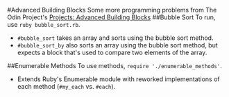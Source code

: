 #Advanced Building Blocks
Some more programming problems from The Odin Project's [Projects: Advanced Building Blocks](http://www.theodinproject.com/ruby-programming/advanced-building-blocks)
##Bubble Sort
To run, use `ruby bubble_sort.rb`.
+ `#bubble_sort` takes an array and sorts using the bubble sort method.
+ `#bubble_sort_by` also sorts an array using the bubble sort method, but expects a block that's used to compare two elements of the array.

##Enumerable Methods
To use methods, `require './enumerable_methods'`.
+ Extends Ruby's Enumerable module with reworked implementations of each method (`#my_each` vs. `#each`).
